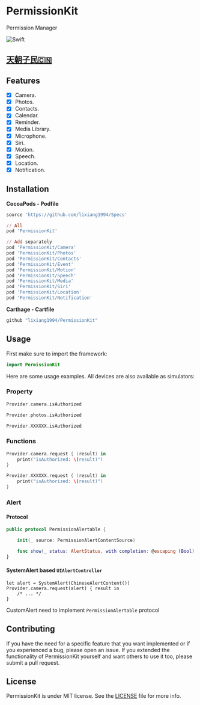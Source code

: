 # PermissionKit
Permission Manager

![Swift](https://img.shields.io/badge/Swift-5.0-orange.svg)

## [天朝子民🇨🇳](README_CN.md)

## Features

- [x] Camera.
- [x] Photos.
- [x] Contacts.
- [x] Calendar.
- [x] Reminder.
- [x] Media Library.
- [x] Microphone.
- [x] Siri.
- [x] Motion.
- [x] Speech.
- [x] Location.
- [x] Notification.

## Installation

**CocoaPods - Podfile**

```ruby
source 'https://github.com/lixiang1994/Specs'

// All
pod 'PermissionKit'

// Add separately
pod 'PermissionKit/Camera'
pod 'PermissionKit/Photos'
pod 'PermissionKit/Contacts'
pod 'PermissionKit/Event'
pod 'PermissionKit/Motion'
pod 'PermissionKit/Speech'
pod 'PermissionKit/Media'
pod 'PermissionKit/Siri'
pod 'PermissionKit/Location'
pod 'PermissionKit/Notification'
```

**Carthage - Cartfile**

```ruby
github "lixiang1994/PermissionKit"
```

## Usage

First make sure to import the framework:

```swift
import PermissionKit
```

Here are some usage examples. All devices are also available as simulators:


### Property
```swift
Provider.camera.isAuthorized

Provider.photos.isAuthorized

Provider.XXXXXX.isAuthorized
```

### Functions
```swift
Provider.camera.request { (result) in
    print("isAuthorized: \(result)")
}

Provider.XXXXXX.request { (result) in
    print("isAuthorized: \(result)")
}
```

### Alert

#### Protocol
```swift
public protocol PermissionAlertable {

    init(_ source: PermissionAlertContentSource)

    func show(_ status: AlertStatus, with сompletion: @escaping (Bool) -> Void)
}
```
#### SystemAlert based `UIAlertController`
```
let alert = SystemAlert(ChineseAlertContent())
Provider.camera.request(alert) { result in
    /* ... */
}
```
CustomAlert  need to implement `PermissionAlertable` protocol

## Contributing

If you have the need for a specific feature that you want implemented or if you experienced a bug, please open an issue.
If you extended the functionality of PermissionKit yourself and want others to use it too, please submit a pull request.


## License

PermissionKit is under MIT license. See the [LICENSE](LICENSE) file for more info.
